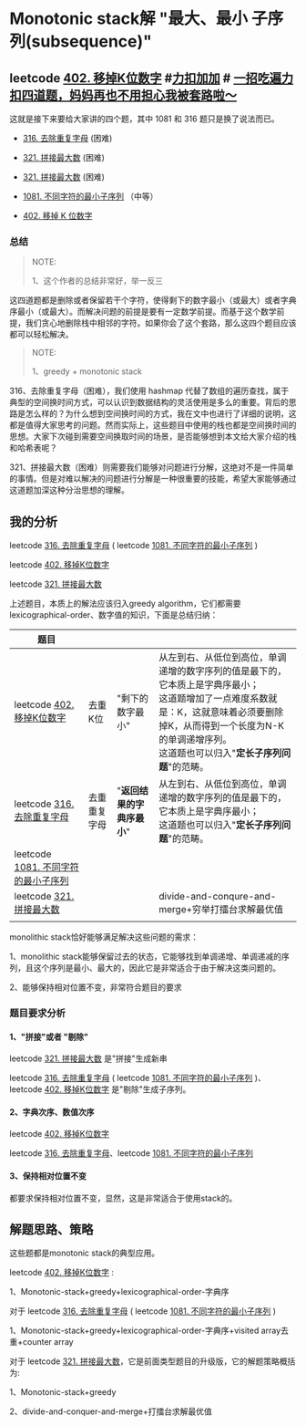 # Monotonic stack解 "最大、最小 子序列(subsequence)"

## leetcode [402. 移掉K位数字](https://leetcode-cn.com/problems/remove-k-digits/) #[力扣加加](https://leetcode-cn.com/u/fe-lucifer/) # [一招吃遍力扣四道题，妈妈再也不用担心我被套路啦～](https://leetcode-cn.com/problems/remove-k-digits/solution/yi-zhao-chi-bian-li-kou-si-dao-ti-ma-ma-zai-ye-b-5/) 

这就是接下来要给大家讲的四个题，其中 1081 和 316 题只是换了说法而已。

- [316. 去除重复字母](https://leetcode-cn.com/problems/remove-duplicate-letters/) (困难)
- [321. 拼接最大数](https://leetcode-cn.com/problems/create-maximum-number/) (困难)
- [321. 拼接最大数](https://leetcode-cn.com/problems/create-maximum-number/) (困难)
- [1081. 不同字符的最小子序列](https://leetcode-cn.com/problems/smallest-subsequence-of-distinct-characters/) （中等）

- [402. 移掉 K 位数字](https://leetcode-cn.com/problems/remove-k-digits/)



### 总结

> NOTE: 
>
> 1、这个作者的总结非常好，举一反三

这四道题都是删除或者保留若干个字符，使得剩下的数字最小（或最大）或者字典序最小（或最大）。而解决问题的前提是要有一定数学前提。而基于这个数学前提，我们贪心地删除栈中相邻的字符。如果你会了这个套路，那么这四个题目应该都可以轻松解决。

> NOTE: 
>
> 1、greedy + monotonic stack

316、去除重复字母（困难），我们使用 hashmap 代替了数组的遍历查找，属于典型的空间换时间方式，可以认识到数据结构的灵活使用是多么的重要。背后的思路是怎么样的？为什么想到空间换时间的方式，我在文中也进行了详细的说明，这都是值得大家思考的问题。然而实际上，这些题目中使用的栈也都是空间换时间的思想。大家下次碰到需要空间换取时间的场景，是否能够想到本文给大家介绍的栈和哈希表呢？

321、拼接最大数（困难）则需要我们能够对问题进行分解，这绝对不是一件简单的事情。但是对难以解决的问题进行分解是一种很重要的技能，希望大家能够通过这道题加深这种分治思想的理解。 



## 我的分析



leetcode [316. 去除重复字母](https://leetcode-cn.com/problems/remove-duplicate-letters/) ( leetcode  [1081. 不同字符的最小子序列](https://leetcode-cn.com/problems/smallest-subsequence-of-distinct-characters/) )

leetcode [402. 移掉K位数字](https://leetcode-cn.com/problems/remove-k-digits/) 

leetcode [321. 拼接最大数](https://leetcode-cn.com/problems/create-maximum-number/)

上述题目，本质上的解法应该归入greedy algorithm，它们都需要lexicographical-order、数字值的知识，下面是总结归纳：

| 题目                                                         |              |                            |                                                              |
| ------------------------------------------------------------ | ------------ | -------------------------- | ------------------------------------------------------------ |
| leetcode [402. 移掉K位数字](https://leetcode-cn.com/problems/remove-k-digits/) | 去重K位      | "剩下的数字最小"           | 从左到右、从低位到高位，单调递增的数字序列的值是最下的，它本质上是字典序最小；<br>这道题增加了一点难度系数就是：K，这就意味着必须要删除掉K，从而得到一个长度为N-K的单调递增序列。 <br>这道题也可以归入"**定长子序列问题**"的范畴。 |
| leetcode [316. 去除重复字母](https://leetcode-cn.com/problems/remove-duplicate-letters/) | 去重重复字母 | "**返回结果的字典序最小**" | 从左到右、从低位到高位，单调递增的数字序列的值是最下的，它本质上是字典序最小；<br>这道题也可以归入"**定长子序列问题**"的范畴。 |
| leetcode  [1081. 不同字符的最小子序列](https://leetcode-cn.com/problems/smallest-subsequence-of-distinct-characters/) |              |                            |                                                              |
| leetcode [321. 拼接最大数](https://leetcode-cn.com/problems/create-maximum-number/) |              |                            | divide-and-conqure-and-merge+穷举打擂台求解最优值            |
|                                                              |              |                            |                                                              |

monolithic stack恰好能够满足解决这些问题的需求：

1、monolithic stack能够保留过去的状态，它能够找到单调递增、单调递减的序列，且这个序列是最小、最大的，因此它是非常适合于由于解决这类问题的。

2、能够保持相对位置不变，非常符合题目的要求

### 题目要求分析

#### 1、"拼接"或者 "剔除"

leetcode [321. 拼接最大数](https://leetcode-cn.com/problems/create-maximum-number/) 是"拼接"生成新串

leetcode [316. 去除重复字母](https://leetcode-cn.com/problems/remove-duplicate-letters/) ( leetcode  [1081. 不同字符的最小子序列](https://leetcode-cn.com/problems/smallest-subsequence-of-distinct-characters/) )、leetcode [402. 移掉K位数字](https://leetcode-cn.com/problems/remove-k-digits/) 是"剔除"生成子序列。

#### 2、字典次序、数值次序

leetcode [402. 移掉K位数字](https://leetcode-cn.com/problems/remove-k-digits/) 

leetcode [316. 去除重复字母](https://leetcode-cn.com/problems/remove-duplicate-letters/)、leetcode  [1081. 不同字符的最小子序列](https://leetcode-cn.com/problems/smallest-subsequence-of-distinct-characters/) 



#### 3、保持相对位置不变

都要求保持相对位置不变，显然，这是非常适合于使用stack的。



## 解题思路、策略

这些题都是monotonic stack的典型应用。

leetcode [402. 移掉K位数字](https://leetcode-cn.com/problems/remove-k-digits/) : 

1、Monotonic-stack+greedy+lexicographical-order-字典序

对于 leetcode [316. 去除重复字母](https://leetcode-cn.com/problems/remove-duplicate-letters/) ( leetcode  [1081. 不同字符的最小子序列](https://leetcode-cn.com/problems/smallest-subsequence-of-distinct-characters/) )

1、Monotonic-stack+greedy+lexicographical-order-字典序+visited array去重+counter array

对于 leetcode [321. 拼接最大数](https://leetcode-cn.com/problems/create-maximum-number/)，它是前面类型题目的升级版，它的解题策略概括为:

1、Monotonic-stack+greedy

2、divide-and-conquer-and-merge+打擂台求解最优值